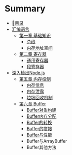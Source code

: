 # Summary

* [目录](README.md)
* [汇编语言](hui-bian-yu-yan.md)
  * [第一章 基础知识](hui-bian-yu-yan/di-yi-zhang-ji-chu-zhi-shi.md)
    * [总线](hui-bian-yu-yan/di-yi-zhang-ji-chu-zhi-shi/zong-xian.md)
    * [内存地址空间](hui-bian-yu-yan/di-yi-zhang-ji-chu-zhi-shi/nei-cun-di-zhi-kong-jian.md)
  * [第二章 寄存器](hui-bian-yu-yan/di-er-zhang-ji-cun-qi.md)
    * [通用寄存器](hui-bian-yu-yan/di-er-zhang-ji-cun-qi/tong-yong-ji-cun-qi.md)
    * [段寄存器](hui-bian-yu-yan/di-er-zhang-ji-cun-qi/duan-ji-cun-qi.md)
* [深入检出Node.js](shen-ru-jian-chu-node-js.md)
  * [第五章 内存控制](shen-ru-jian-chu-node-js/di-wu-zhang-nei-cun-kong-zhi.md)
    * [内存信息](shen-ru-jian-chu-node-js/di-wu-zhang-nei-cun-kong-zhi/nei-cun-xin-xi.md)
    * [内存泄露](shen-ru-jian-chu-node-js/di-wu-zhang-nei-cun-kong-zhi/nei-cun-xie-lu.md)
    * [垃圾回收机制](shen-ru-jian-chu-node-js/di-wu-zhang-nei-cun-kong-zhi/la-ji-hui-shou-ji-zhi.md)
  * [第六章 Buffer](shen-ru-jian-chu-node-js/di-liuzhang-buffer.md)
    * [Buffer对象构建](shen-ru-jian-chu-node-js/di-liuzhang-buffer/bufferdui-xiang-gou-jian.md)
    * [Buffer内存分配](shen-ru-jian-chu-node-js/di-liuzhang-buffer/buffernei-cun-fen-pei.md)
    * [Buffer的转换](shen-ru-jian-chu-node-js/di-liuzhang-buffer/bufferde-zhuan-huan.md)
    * [Buffer的拼接](shen-ru-jian-chu-node-js/di-liuzhang-buffer/bufferde-pin-jie.md)
    * [Buffer与性能](shen-ru-jian-chu-node-js/di-liuzhang-buffer/bufferyu-xing-neng.md)
    * Buffer与ArrayBuffer
    * Buffer其他方法


